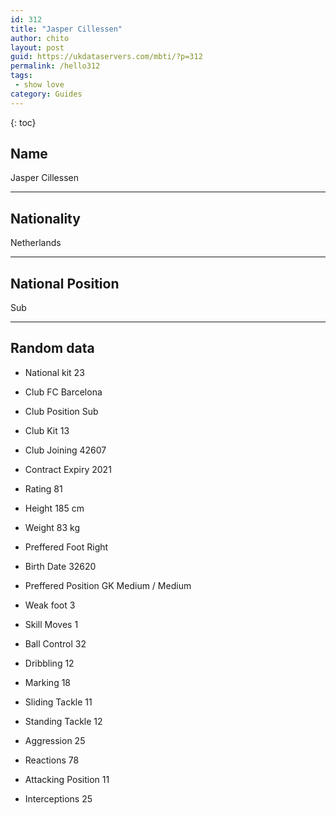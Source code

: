 ```yaml
---
id: 312
title: "Jasper Cillessen"
author: chito
layout: post
guid: https://ukdataservers.com/mbti/?p=312
permalink: /hello312
tags:
 - show love
category: Guides
---
```

{: toc}

## Name 
Jasper Cillessen 

* * *

## Nationality 
Netherlands 

* * *

## National Position 
Sub 

* * *

## Random data 

 * National kit 
23 

 * Club 
FC Barcelona 

 * Club Position 
Sub 

 * Club Kit 
13 

 * Club Joining 
42607 

 * Contract Expiry 
2021 

 * Rating 
81 

 * Height 
185 cm 

 * Weight 
83 kg 

 * Preffered Foot 
Right 

 * Birth Date 
32620 

 * Preffered Position 
GK Medium / Medium 

 * Weak foot 
3 

 * Skill Moves 
1 

 * Ball Control 
32 

 * Dribbling 
12 

 * Marking 
18 

 * Sliding Tackle 
11 

 * Standing Tackle 
12 

 * Aggression 
25 

 * Reactions 
78 

 * Attacking Position 
11 

 * Interceptions 
25